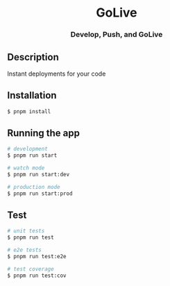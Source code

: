 <h1 align="center">
  GoLive
</h1>

<h3 align="center">
  Develop, Push, and GoLive
</h3>

## Description

Instant deployments for your code

## Installation

```bash
$ pnpm install
```

## Running the app

```bash
# development
$ pnpm run start

# watch mode
$ pnpm run start:dev

# production mode
$ pnpm run start:prod
```

## Test

```bash
# unit tests
$ pnpm run test

# e2e tests
$ pnpm run test:e2e

# test coverage
$ pnpm run test:cov
```
